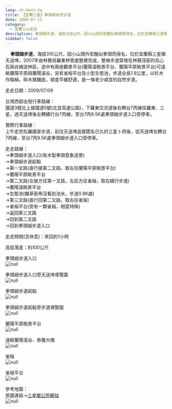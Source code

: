 ```yaml
---
lang: zh-Hant-tw
title: 【宜蘭三星】拳頭姆自然步道
date: 2009-07-13
category: 
  - 宜蘭上山走走
description: 拳頭姆步道，海拔310公尺，因小山頭外型酷似拳頭而得名，位於宜蘭縣三星鄉天送埤，2007年由林務局羅東林管處整建完成，整條步道穿梭在林蔭茂密的烏心石與肖楠造林區，途中有兩座觀景平台(蘭陽溪眺景平台、蘭陽平原眺景平台)可遠眺蘭陽平原與蘭陽溪谷，另有雀榕平台及小型生態池，步道全長1.8公里，以杉木作階梯，碎木屑鋪底，坡度平緩舒適，是一條老少咸宜的自然步道。
sidebar: false
---
```


    **拳頭姆步道**，海拔310公尺，因小山頭外型酷似拳頭而得名，位於宜蘭縣三星鄉天送埤，2007年由林務局羅東林管處整建完成，整條步道穿梭在林蔭茂密的烏心石與肖楠造林區，途中有兩座觀景平台(蘭陽溪眺景平台、蘭陽平原眺景平台)可遠眺蘭陽平原與蘭陽溪谷，另有雀榕平台及小型生態池，步道全長1.8公里，以杉木作階梯，碎木屑鋪底，坡度平緩舒適，是一條老少咸宜的自然步道。

走走日期：2009/07/09

台灣西部出發行車路線：  
國道3號北上接國道5號(北宜高速公路)，下羅東交流道後右轉台7丙線往羅東、三星，過天送埤後左轉續行台7丙線，至台7丙9.5K處拳頭姆步道入口旁停車。

實際行車路線：  
上午走完松羅國家步道，前往天送埤品嘗聞名已久的三星卜肉後，從天送埤左轉台7丙線，至台7丙9.5K處拳頭姆步道入口旁停車。

走走路線：  
→拳頭姆步道入口(有木製拳頭意象造景)  
→拳頭姆步道起點  
→第一叉路(直行接第二叉路，取右往蘭陽平原眺景平台)  
→蘭陽平原眺景平台  
→第二叉路(左後方往第一叉路，左前方往雀榕，取右續行步道)  
→蘭陽溪眺景平台  
→生態池(雜草密佈沒看到池水，步道0.9K處)  
→第三叉路(直行回第二叉路，取右往雀榕)  
→雀榕平台(旁有一顆雀榕，相當特殊)  
→返回第三叉路  
→回到第二叉路  
→回到拳頭姆步道入口

走走時間(含休息)：來回約1小時

高低落差：約100公尺

拳頭姆步道入口  
![null](image/128483423_l.jpg)

拳頭姆步道入口旁天送埤導覽圖  
![null](image/128483427_l.jpg)

拳頭姆步道起點  
![null](image/128483534_l.jpg)

拳頭姆步道起點旁步道導覽圖  
![null](image/128483563_l.jpg)

蘭陽平原眺景平台  
![null](image/128483625_l.jpg)

遠眺蘭陽溪谷、泰雅大橋  
![null](image/128483650_l.jpg)

雀榕  
![null](image/128483656_l.jpg)

雀榕平台  
![null](image/128483699_l.jpg)

參考地圖：  
原圖連結→[三星鄉公所網站](http://www.sanshing.gov.tw/releaseRedirect.do?unitID=160&pageID=6711)  
![null](image/128483772_l.jpg)
